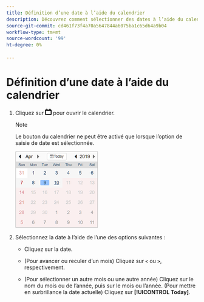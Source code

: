 ```yaml
---
title: Définition d’une date à l’aide du calendrier
description: Découvrez comment sélectionner des dates à l’aide du calendrier.
source-git-commit: cd461f73f4a70a5647844a6075ba1c65d64a9b04
workflow-type: tm+mt
source-wordcount: '99'
ht-degree: 0%

---
```


# Définition d’une date à l’aide du calendrier

1. Cliquez sur ![Bouton Calendrier](/help/search-social-commerce/assets/calendar-date-range.png "Bouton Calendrier") pour ouvrir le calendrier.

   >[!NOTE]
   >
   >Le bouton du calendrier ne peut être activé que lorsque l’option de saisie de date est sélectionnée.

   ![Calendrier ouvert](/help/search-social-commerce/assets/calendar-full.png "Calendrier ouvert")

1. Sélectionnez la date à l’aide de l’une des options suivantes :

   * Cliquez sur la date.

   * (Pour avancer ou reculer d’un mois) Cliquez sur **`<`** ou **`>`**, respectivement.

   * (Pour sélectionner un autre mois ou une autre année) Cliquez sur le nom du mois ou de l’année, puis sur le mois ou l’année.
   (Pour mettre en surbrillance la date actuelle) Cliquez sur **[!UICONTROL Today]**.
